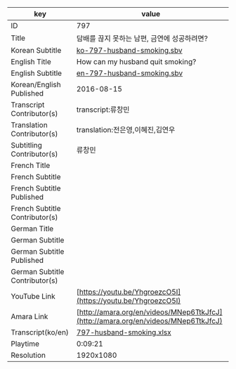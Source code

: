 |  key  |  value  |
|-------|---------|
| ID            | 797 |
| Title         | 담배를 끊지 못하는 남편, 금연에 성공하려면? |
| Korean Subtitle | [ko-797-husband-smoking.sbv](https://github.com/jungtosociety/dharma-qna/raw/master/sub/797/ko-797-husband-smoking.sbv) |
| English Title | How can my husband quit smoking?  |
| English Subtitle | [en-797-husband-smoking.sbv](https://github.com/jungtosociety/dharma-qna/raw/master/sub/797/en-797-husband-smoking.sbv) |
| Korean/English Published     | 2016-08-15 |
| Transcript Contributor(s)   | transcript:류창민 |
| Translation Contributor(s)   | translation:전은영,이혜진,김연우 |
| Subtitling Contributor(s)   | 류창민 |
| French Title |  |
| French Subtitle |  |
| French Subtitle Published |  |
| French Subtitle Contributor(s) |  |
| German Title |  |
| German Subtitle |  |
| German Subtitle Published |  |
| German Subtitle Contributor(s) |  |
| YouTube Link  | [https://youtu.be/YhgroezcO5I](https://youtu.be/YhgroezcO5I) |
| Amara Link    | [http://amara.org/en/videos/MNep6TtkJfcJ](http://amara.org/en/videos/MNep6TtkJfcJ) |
| Transcript(ko/en) | [797-husband-smoking.xlsx](https://github.com/jungtosociety/dharma-qna/raw/master/sub/797/797-husband-smoking.xlsx) |
| Playtime | 0:09:21 |
| Resolution | 1920x1080|
